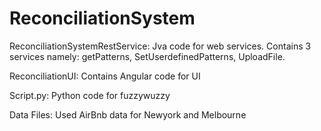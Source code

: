 # ReconciliationSystem

ReconciliationSystemRestService: Jva code for web services. 
                                 Contains 3 services namely: getPatterns, SetUserdefinedPatterns, UploadFile.

ReconciliationUI: Contains Angular code for UI

Script.py: Python code for fuzzywuzzy

Data Files: Used AirBnb data for Newyork and Melbourne
